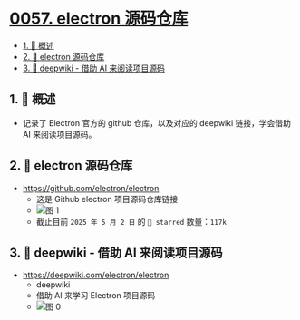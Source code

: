 # [0057. electron 源码仓库](https://github.com/tnotesjs/TNotes.electron/tree/main/notes/0057.%20electron%20%E6%BA%90%E7%A0%81%E4%BB%93%E5%BA%93)

<!-- region:toc -->

- [1. 📝 概述](#1--概述)
- [2. 🔗 electron 源码仓库](#2--electron-源码仓库)
- [3. 🔗 deepwiki - 借助 AI 来阅读项目源码](#3--deepwiki---借助-ai-来阅读项目源码)

<!-- endregion:toc -->

## 1. 📝 概述

- 记录了 Electron 官方的 github 仓库，以及对应的 deepwiki 链接，学会借助 AI 来阅读项目源码。

## 2. 🔗 electron 源码仓库

- https://github.com/electron/electron
  - 这是 Github electron 项目源码仓库链接
  - ![图 1](https://cdn.jsdelivr.net/gh/tnotesjs/imgs@main/2025-05-02-19-24-11.png)
  - 截止目前 `2025 年 5 月 2 日` 的 `🌟 starred` 数量：`117k`

## 3. 🔗 deepwiki - 借助 AI 来阅读项目源码

- https://deepwiki.com/electron/electron
  - deepwiki
  - 借助 AI 来学习 Electron 项目源码
  - ![图 0](https://cdn.jsdelivr.net/gh/tnotesjs/imgs@main/2025-05-02-19-20-51.png)
